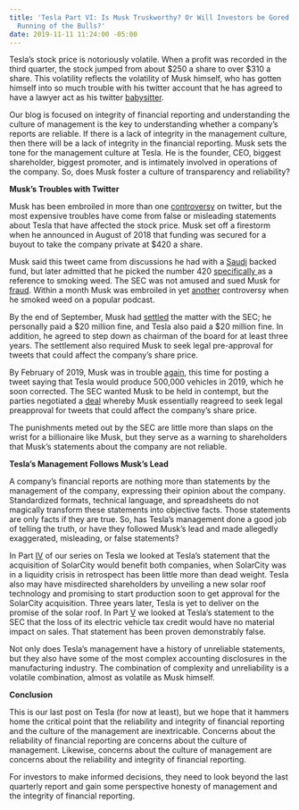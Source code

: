 ```yaml
---
title: 'Tesla Part VI: Is Musk Truskworthy? Or Will Investors be Gored in the Latest
  Running of the Bulls?'
date: 2019-11-11 11:24:00 -05:00
---
```


Tesla’s stock price is notoriously volatile.  When a profit was recorded in the third quarter, the stock jumped from about $250 a share to over $310 a share.  This volatility reflects the volatility of Musk himself, who has gotten himself into so much trouble with his twitter account that he has agreed to have a lawyer act as his twitter [babysitter](https://www.wired.com/story/tesla-ceo-elon-musk-stricter-twitter-babysitter/).

Our blog is focused on integrity of financial reporting and understanding the culture of management is the key to understanding whether a company’s reports are reliable.  If there is a lack of integrity in the management culture, then there will be a lack of integrity in the financial reporting.  Musk sets the tone for the management culture at Tesla.  He is the founder, CEO, biggest shareholder, biggest promoter, and is intimately involved in operations of the company.  So, does Musk foster a culture of transparency and reliability?

**Musk’s Troubles with Twitter**

Musk has been embroiled in more than one [controversy](https://www.bbc.com/news/world-us-canada-48238576) on twitter, but the most expensive troubles have come from false or misleading statements about Tesla that have affected the stock price.    Musk set off a firestorm when he announced in August of 2018 that funding was secured for a buyout to take the company private at $420 a share.

Musk said this tweet came from discussions he had with a [Saudi](https://techcrunch.com/2018/08/13/elon-musk-confirms-his-bid-to-take-tesla-private-backed-by-saudi-arabias-sovereign-wealth-fund/) backed fund, but later admitted that he picked the number 420 [specifically ](https://www.businessinsider.com/sec-says-elon-musks-420-price-point-was-a-weed-reference-2018-9)as a reference to smoking weed.  The SEC was not amused and sued Musk for [fraud](https://www.forbes.com/sites/dantedisparte/2018/09/29/elon-musk-versus-the-sec-when-a-tweet-costs-40-million/#4a4c7ed61556). Within a month Musk was embroiled in yet [another](https://www.bloomberg.com/news/articles/2018-09-07/tesla-chief-accounting-officer-leaves-citing-level-of-scrutiny) controversy when he smoked weed on a popular podcast.

By the end of September, Musk had [settled](https://www.marketwatch.com/story/elon-musk-settlement-with-sec-costs-him-tesla-chairmanship-and-20-million-fine-2018-09-29) the matter with the SEC; he personally paid a $20 million fine, and Tesla also paid a $20 million fine.  In addition, he agreed to step down as chairman of the board for at least three years.  The settlement also required Musk to seek legal pre-approval for tweets that could affect the company’s share price.

By February of 2019, Musk was in trouble [again](https://techcrunch.com/2019/04/26/elon-musk-sec-agree-to-guidelines-on-twitter-use/), this time for posting a tweet saying that Tesla would produce 500,000 vehicles in 2019, which he soon corrected.  The SEC wanted Musk to be held in contempt, but the parties negotiated a [deal](https://www.wired.com/story/tesla-ceo-elon-musk-stricter-twitter-babysitter/) whereby Musk essentially reagreed to seek legal preapproval for tweets that could affect the company’s share price.

The punishments meted out by the SEC are little more than slaps on the wrist for a billionaire like Musk, but they serve as a warning to shareholders that Musk’s statements about the company are not reliable.

**Tesla’s Management Follows Musk’s Lead**

A company’s financial reports are nothing more than statements by the management of the company, expressing their opinion about the company.  Standardized formats, technical language, and spreadsheets do not magically transform these statements into objective facts.  Those statements are only facts if they are true.  So, has Tesla’s management done a good job of telling the truth, or have they followed Musk’s lead and made allegedly exaggerated, misleading, or false statements?

In Part [IV](https://blog.cwdresearch.com/posts/tesla-part-iv-solarcity-the-zombie-that-musk-cant-get-away-from/) of our series on Tesla we looked at Tesla’s statement that the acquisition of SolarCity would benefit both companies, when SolarCity was in a liquidity crisis in retrospect has been little more than dead weight.   Tesla also may have misdirected shareholders by unveiling a new solar roof technology and promising to start production soon to get approval for the SolarCity acquisition.  Three years later, Tesla is yet to deliver on the promise of the solar roof.  In Part [V](https://blog.cwdresearch.com/posts/tesla-part-v-is-teslas-financial-reporting-reliable/) we looked at Tesla’s statement to the SEC that the loss of its electric vehicle tax credit would have no material impact on sales.  That statement has been proven demonstrably false.

Not only does Tesla’s management have a history of unreliable statements, but they also have some of the most complex accounting disclosures in the manufacturing industry.  The combination of complexity and unreliability is a volatile combination, almost as volatile as Musk himself.

**Conclusion**

This is our last post on Tesla (for now at least), but we hope that it hammers home the critical point that the reliability and integrity of financial reporting and the culture of the management are inextricable.  Concerns about the reliability of financial reporting are concerns about the culture of management.  Likewise, concerns about the culture of management are concerns about the reliability and integrity of financial reporting.

For investors to make informed decisions, they need to look beyond the last quarterly report and gain some perspective honesty of management and the integrity of financial reporting.